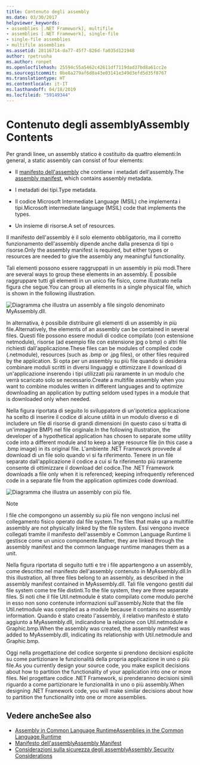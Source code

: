 ```yaml
---
title: Contenuto degli assembly
ms.date: 03/30/2017
helpviewer_keywords:
- assemblies [.NET Framework], multifile
- assemblies [.NET Framework], single-file
- single-file assemblies
- multifile assemblies
ms.assetid: 28116714-da77-45f7-826d-fa035d121948
author: rpetrusha
ms.author: ronpet
ms.openlocfilehash: 25594c55a5462c42611df7119dad37bd8a61cc2e
ms.sourcegitcommit: 0be8a279af6d8a43e03141e349d3efd5d35f8767
ms.translationtype: HT
ms.contentlocale: it-IT
ms.lasthandoff: 04/18/2019
ms.locfileid: "59149344"
---
```

# <a name="assembly-contents"></a><span data-ttu-id="6a63e-102">Contenuto degli assembly</span><span class="sxs-lookup"><span data-stu-id="6a63e-102">Assembly Contents</span></span>
<span data-ttu-id="6a63e-103">Per grandi linee, un assembly statico è costituito da quattro elementi:</span><span class="sxs-lookup"><span data-stu-id="6a63e-103">In general, a static assembly can consist of four elements:</span></span>  
  
-   <span data-ttu-id="6a63e-104">Il [manifesto dell'assembly](../../../docs/framework/app-domains/assembly-manifest.md) che contiene i metadati dell'assembly.</span><span class="sxs-lookup"><span data-stu-id="6a63e-104">The [assembly manifest](../../../docs/framework/app-domains/assembly-manifest.md), which contains assembly metadata.</span></span>  
  
-   <span data-ttu-id="6a63e-105">I metadati dei tipi.</span><span class="sxs-lookup"><span data-stu-id="6a63e-105">Type metadata.</span></span>  
  
-   <span data-ttu-id="6a63e-106">Il codice Microsoft Intermediate Language (MSIL) che implementa i tipi.</span><span class="sxs-lookup"><span data-stu-id="6a63e-106">Microsoft intermediate language (MSIL) code that implements the types.</span></span>  
  
-   <span data-ttu-id="6a63e-107">Un insieme di risorse.</span><span class="sxs-lookup"><span data-stu-id="6a63e-107">A set of resources.</span></span>  
  
 <span data-ttu-id="6a63e-108">Il manifesto dell'assembly è il solo elemento obbligatorio, ma il corretto funzionamento dell'assembly dipende anche dalla presenza di tipi o risorse.</span><span class="sxs-lookup"><span data-stu-id="6a63e-108">Only the assembly manifest is required, but either types or resources are needed to give the assembly any meaningful functionality.</span></span>  
  
 <span data-ttu-id="6a63e-109">Tali elementi possono essere raggruppati in un assembly in più modi.</span><span class="sxs-lookup"><span data-stu-id="6a63e-109">There are several ways to group these elements in an assembly.</span></span> <span data-ttu-id="6a63e-110">È possibile raggruppare tutti gli elementi in un unico file fisico, come illustrato nella figura che segue.</span><span class="sxs-lookup"><span data-stu-id="6a63e-110">You can group all elements in a single physical file, which is shown in the following illustration.</span></span>  
  
 ![Diagramma che illustra un assembly a file singolo denominato MyAssembly.dll.](./media/assembly-contents/single-file-assembly.gif)  
  
 <span data-ttu-id="6a63e-112">In alternativa, è possibile distribuire gli elementi di un assembly in più file.</span><span class="sxs-lookup"><span data-stu-id="6a63e-112">Alternatively, the elements of an assembly can be contained in several files.</span></span> <span data-ttu-id="6a63e-113">Questi file possono essere moduli di codice compilato (con estensione netmodule), risorse (ad esempio file con estensione jpg o bmp) o altri file richiesti dall'applicazione.</span><span class="sxs-lookup"><span data-stu-id="6a63e-113">These files can be modules of compiled code (.netmodule), resources (such as .bmp or .jpg files), or other files required by the application.</span></span> <span data-ttu-id="6a63e-114">Si opta per un assembly su più file quando si desidera combinare moduli scritti in diversi linguaggi e ottimizzare il download di un'applicazione inserendo i tipi utilizzati più raramente in un modulo che verrà scaricato solo se necessario.</span><span class="sxs-lookup"><span data-stu-id="6a63e-114">Create a multifile assembly when you want to combine modules written in different languages and to optimize downloading an application by putting seldom used types in a module that is downloaded only when needed.</span></span>  
  
 <span data-ttu-id="6a63e-115">Nella figura riportata di seguito lo sviluppatore di un'ipotetica applicazione ha scelto di inserire il codice di alcune utilità in un modulo diverso e di includere un file di risorse di grandi dimensioni (in questo caso si tratta di un'immagine BMP) nel file originale.</span><span class="sxs-lookup"><span data-stu-id="6a63e-115">In the following illustration, the developer of a hypothetical application has chosen to separate some utility code into a different module and to keep a large resource file (in this case a .bmp image) in its original file.</span></span> <span data-ttu-id="6a63e-116">L'ambiente .NET Framework provvede al download di un file solo quando vi si fa riferimento. Tenere in un file separato dall'applicazione il codice a cui si fa riferimento più raramente consente di ottimizzare il download del codice.</span><span class="sxs-lookup"><span data-stu-id="6a63e-116">The .NET Framework downloads a file only when it is referenced; keeping infrequently referenced code in a separate file from the application optimizes code download.</span></span>  
  
 ![Diagramma che illustra un assembly con più file.](./media/assembly-contents/multifile-assembly-diagram.gif) 
  
> [!NOTE]
>  <span data-ttu-id="6a63e-118">I file che compongono un assembly su più file non vengono inclusi nel collegamento fisico operato dal file system.</span><span class="sxs-lookup"><span data-stu-id="6a63e-118">The files that make up a multifile assembly are not physically linked by the file system.</span></span> <span data-ttu-id="6a63e-119">Essi vengono invece collegati tramite il manifesto dell'assembly e Common Language Runtime li gestisce come un unico componente.</span><span class="sxs-lookup"><span data-stu-id="6a63e-119">Rather, they are linked through the assembly manifest and the common language runtime manages them as a unit.</span></span>  
  
 <span data-ttu-id="6a63e-120">Nella figura riportata di seguito tutti e tre i file appartengono a un assembly, come descritto nel manifesto dell'assembly contenuto in MyAssembly.dll.</span><span class="sxs-lookup"><span data-stu-id="6a63e-120">In this illustration, all three files belong to an assembly, as described in the assembly manifest contained in MyAssembly.dll.</span></span> <span data-ttu-id="6a63e-121">Tali file vengono gestiti dal file system come tre file distinti.</span><span class="sxs-lookup"><span data-stu-id="6a63e-121">To the file system, they are three separate files.</span></span> <span data-ttu-id="6a63e-122">Si noti che il file Util.netmodule è stato compilato come modulo perché in esso non sono contenute informazioni sull'assembly.</span><span class="sxs-lookup"><span data-stu-id="6a63e-122">Note that the file Util.netmodule was compiled as a module because it contains no assembly information.</span></span> <span data-ttu-id="6a63e-123">Quando è stato creato l'assembly, il relativo manifesto è stato aggiunto a MyAssembly.dll, indicandone la relazione con Util.netmodule e Graphic.bmp.</span><span class="sxs-lookup"><span data-stu-id="6a63e-123">When the assembly was created, the assembly manifest was added to MyAssembly.dll, indicating its relationship with Util.netmodule and Graphic.bmp.</span></span>  
  
 <span data-ttu-id="6a63e-124">Oggi nella progettazione del codice sorgente si prendono decisioni esplicite su come partizionare le funzionalità della propria applicazione in uno o più file.</span><span class="sxs-lookup"><span data-stu-id="6a63e-124">As you currently design your source code, you make explicit decisions about how to partition the functionality of your application into one or more files.</span></span> <span data-ttu-id="6a63e-125">Nel progettare codice .NET Framework, si prenderanno decisioni simili riguardo a come partizionare le funzionalità in uno o più assembly.</span><span class="sxs-lookup"><span data-stu-id="6a63e-125">When designing .NET Framework code, you will make similar decisions about how to partition the functionality into one or more assemblies.</span></span>  
  
## <a name="see-also"></a><span data-ttu-id="6a63e-126">Vedere anche</span><span class="sxs-lookup"><span data-stu-id="6a63e-126">See also</span></span>

- [<span data-ttu-id="6a63e-127">Assembly in Common Language Runtime</span><span class="sxs-lookup"><span data-stu-id="6a63e-127">Assemblies in the Common Language Runtime</span></span>](../../../docs/framework/app-domains/assemblies-in-the-common-language-runtime.md)
- [<span data-ttu-id="6a63e-128">Manifesto dell'assembly</span><span class="sxs-lookup"><span data-stu-id="6a63e-128">Assembly Manifest</span></span>](../../../docs/framework/app-domains/assembly-manifest.md)
- [<span data-ttu-id="6a63e-129">Considerazioni sulla sicurezza degli assembly</span><span class="sxs-lookup"><span data-stu-id="6a63e-129">Assembly Security Considerations</span></span>](../../../docs/framework/app-domains/assembly-security-considerations.md)
